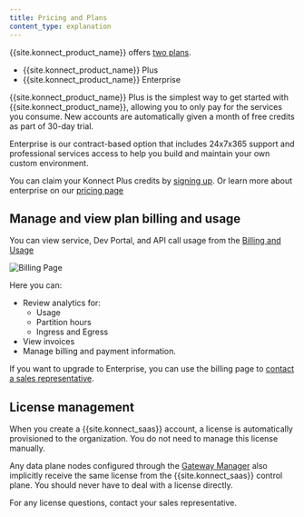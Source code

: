 ```yaml
---
title: Pricing and Plans
content_type: explanation
---
```


{{site.konnect_product_name}} offers [two plans](https://konghq.com/pricing). 

* {{site.konnect_product_name}} Plus 
* {{site.konnect_product_name}} Enterprise

{{site.konnect_product_name}} Plus is the simplest way to get started with {{site.konnect_product_name}}, allowing you to only pay for the services you consume. New accounts are automatically given a month of free credits as part of 30-day trial. 

Enterprise is our contract-based option that includes 24x7x365 support and professional services access to help you build and maintain your own custom environment. 

You can claim your Konnect Plus credits by [signing up](https://konghq.com/products/kong-konnect/register). Or learn more about enterprise on our [pricing page](https://konghq.com/pricing)

## Manage and view plan billing and usage

You can view service, Dev Portal, and API call usage from the [Billing and Usage](https://cloud.konghq.com/settings/billing-settings)

![Billing Page](/assets/images/docs/konnect/billing/billing-and-usage.png)

Here you can: 

* Review analytics for:
    * Usage
    * Partition hours
    * Ingress and Egress
* View invoices
* Manage billing and payment information.

If you want to upgrade to Enterprise, you can use the billing page to [contact a sales representative](/konnect/account-management/change-plan/#upgrade-from-any-plan-to-enterprise).

## License management

When you create a {{site.konnect_saas}} account, a license is
automatically provisioned to the organization. You do not need to manage this
license manually.

Any data plane nodes configured through the [Gateway Manager](/konnect/gateway-manager/)
also implicitly receive the same license from the {{site.konnect_saas}}
control plane. You should never have to deal with a license
directly.

For any license questions, contact your sales representative.
